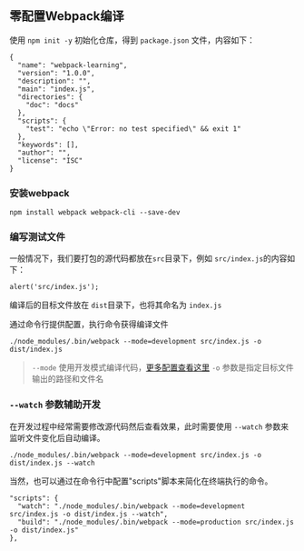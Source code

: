 ## 零配置Webpack编译

使用 `npm init -y` 初始化仓库，得到 `package.json` 文件，内容如下：

```
{
  "name": "webpack-learning",
  "version": "1.0.0",
  "description": "",
  "main": "index.js",
  "directories": {
    "doc": "docs"
  },
  "scripts": {
    "test": "echo \"Error: no test specified\" && exit 1"
  },
  "keywords": [],
  "author": "",
  "license": "ISC"
}
```

### 安装webpack

```
npm install webpack webpack-cli --save-dev
```

### 编写测试文件

一般情况下，我们要打包的源代码都放在`src`目录下，例如 `src/index.js`的内容如下：

```
alert('src/index.js');
```

编译后的目标文件放在 `dist`目录下，也将其命名为 `index.js`

通过命令行提供配置，执行命令获得编译文件

```
./node_modules/.bin/webpack --mode=development src/index.js -o dist/index.js
```

> `--mode` 使用开发模式编译代码，[更多配置查看这里](https://webpack.js.org/configuration/mode/)
> `-o` 参数是指定目标文件输出的路径和文件名

### `--watch` 参数辅助开发

在开发过程中经常需要修改源代码然后查看效果，此时需要使用 `--watch` 参数来监听文件变化后自动编译。

```
./node_modules/.bin/webpack --mode=development src/index.js -o dist/index.js --watch
```

当然，也可以通过在命令行中配置"scripts"脚本来简化在终端执行的命令。

```
"scripts": {
  "watch": "./node_modules/.bin/webpack --mode=development src/index.js -o dist/index.js --watch",
  "build": "./node_modules/.bin/webpack --mode=production src/index.js -o dist/index.js"
},
```

